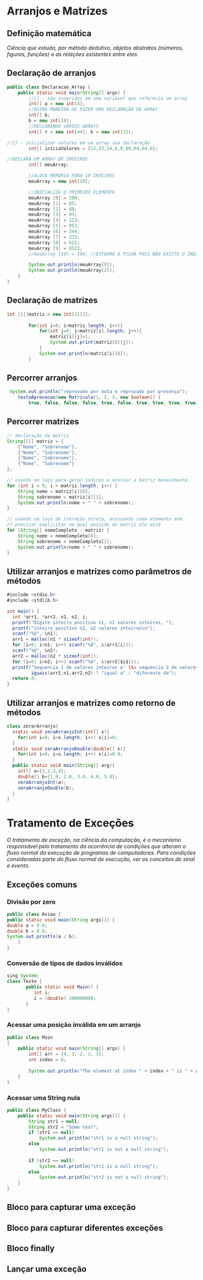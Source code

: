 # Arranjos e Matrizes

## Definição matemática
*Ciência que estuda, por método dedutivo, objetos abstratos (números, figuras, funções) e as relações existentes entre eles.*
## Declaração de arranjos
```java
public class Declaracao_Array {
    public static void main(String[] args) {
        //[] - são inseridos em uma variável que referecia um array
        int[] a = new int[4];
        //OUTRA MANEIRA DE FAZER UMA DECLARAÇÃO DE ARRAY
        int[] b;
        b = new int[10];
        //DECLARANDO VÁRIOS ARRAYS
        int[] r = new int[44], k = new int[23];

//{} - inicializar valores em um array sua declaração
        int[] iniciaValores = {12,32,54,6,8,89,64,64,6};

//DECLARA UM ARRAY DE INTEIROS
        int[] meuArray;

        //ALOCA MEMÓRIA PARA 10 INTEIROS
        meuArray = new int[10];

        //INICIALIZA O PRIMEIRO ELEMENTO
        meuArray [0] = 100;
        meuArray [1] = 85;
        meuArray [2] = 88;
        meuArray [3] = 93;
        meuArray [4] = 123;
        meuArray [5] = 952;
        meuArray [6] = 344;
        meuArray [7] = 233;
        meuArray [8] = 622;
        meuArray [9] = 8522;
        //meuArray [10] = 564; //ESTOURA A PILHA POIS NÃO EXISTE O ÍNDICE 10

        System.out.println(meuArray[9]);
        System.out.println(meuArray[2]);
    }
}
```
## Declaração de matrizes
```java
int [][]matriz = new int[3][3]; 
         
        for(int i=0; i<matriz.length; i++){
            for(int j=0; j<matriz[i].length; j++){
                matriz[i][j]=1;
                System.out.print(matriz[0][j]);
            }
            System.out.println(matriz[i][0]);
        }
```
## Percorrer arranjos
```java
 System.out.println("reprovado por nota e reprovado por presença");
    testaAprovacao(new Matricula(1, 2, 3, new boolean[] {
        true, false, false, false, true, false, true, true, true, true}))
```
## Percorrer matrizes
```java
// declaração da matriz
String[][] matriz = {
    {"Nome", "Sobrenome"},
    {"Nome", "Sobrenome"},
    {"Nome", "Sobrenome"},
    {"Nome", "Sobrenome"}
};

// usando um laço para gerar índices e acessar a matriz manualmente.
for (int i = 0; i < matriz.length; i++) {
    String nome = matriz[i][0];
    String sobrenome = matriz[i][1];
    System.out.println(nome + " " + sobrenome);
}

// usando um laço de iteração direta, acessando cada elemento sem
// precisar explicitar em qual posição da matriz ele está
for (String[] nomeCompleto : matriz) {
    String nome = nomeCompleto[0];
    String sobrenome = nomeCompleto[1];
    System.out.println(nome + " " + sobrenome);
}
```
## Utilizar arranjos e matrizes como parâmetros de métodos
```java
#include <stdio.h>
#include <stdlib.h>

int main() {
  int *arr1, *arr2, n1, n2, i;
  printf("Digite inteiro positivo n1, n1 valores inteiros, ");
  printf("inteiro positivo n2, n2 valores inteiros\n");
  scanf("%d", &n1);
  arr1 = malloc(n1 * sizeof(int));
  for (i=0; i<n1; i++) scanf("%d", &(arr1[i]));
  scanf("%d", &n2);
  arr2 = malloc(n2 * sizeof(int));
  for (i=0; i<n2; i++) scanf("%d", &(arr2[$i$]));
  printf("Sequencia 1 de valores inteiros e' \%s sequencia 2 de valores inteiros.",
         iguais(arr1,n1,arr2,n2) ? "igual a" : "diferente da");
  return 0;
}
```
## Utilizar arranjos e matrizes como retorno de métodos
```java
class zerarArranjo{
  static void zeraArranjoInt(int[] x){
    for(int i=0; i<x.length; i++) x[i]=0;
  }
  static void zeraArranjoDouble(double[] x){
    for(int i=0; i<x.length; i++) x[i]=0.0;
  }
  public static void main(String[] arg){
    int[] a={1,2,3,4};
    double[] b={1.0, 2.0, 3.0, 4.0, 5.0};
    zeraArranjoInt(a);
    zeraArranjoDouble(b);
  }
}
```
# Tratamento de Exceções
*O tratamento de exceção, na ciência da computação, é o mecanismo responsável pelo tratamento da ocorrência de condições que alteram o fluxo normal da execução de programas de computadores. Para condições consideradas parte do fluxo normal de execução, ver os conceitos de sinal e evento.*
## Exceções comuns
### Divisão por zero
```java
public class Aviao {
public static void main(String args[]) {
double a = 0.0;
double b = 0.0;
System.out.println(a / b);
    }
}
```
### Conversão de tipos de dados inválidos
```java
sing System;
class Teste {
       public static void Main() {
          int i;
          i = (double) 100000000;
       }
}
```
### Acessar uma posição inválida em um arranjo
```java
public class Main
{
    public static void main(String[] args) {
        int[] arr = {4, 3, 2, 3, 1};
        int index = 6;
 
        System.out.println("The element at index " + index + " is " + arr[index]);
    }
}
```
### Acessar uma String nula
```java
public class MyClass {
    public static void main(String args[]) {
        String str1 = null;
        String str2 = "Some text";
        if (str1 == null)
            System.out.println("str1 is a null string");
        else
            System.out.println("str1 is not a null string");
            
        if (str2 == null)
            System.out.println("str2 is a null string");
        else
            System.out.println("str2 is not a null string");
    }
}
```
## Bloco para capturar uma exceção
## Bloco para capturar diferentes exceções
## Bloco finally
## Lançar uma exceção
